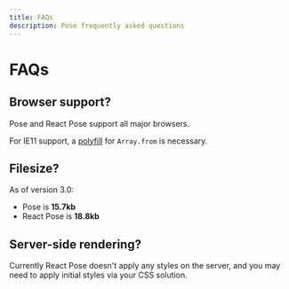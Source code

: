 ```yaml
---
title: FAQs
description: Pose frequently asked questions
---
```


# FAQs

<TOC />

## Browser support?

Pose and React Pose support all major browsers.

For IE11 support, a [polyfill](https://developer.mozilla.org/en-US/docs/Web/JavaScript/Reference/Global_Objects/Array/from#Polyfill) for `Array.from` is necessary.

## Filesize?

As of version 3.0:

- Pose is **15.7kb**
- React Pose is **18.8kb**

## Server-side rendering?

Currently React Pose doesn't apply any styles on the server, and you may need to apply initial styles via your CSS solution.
